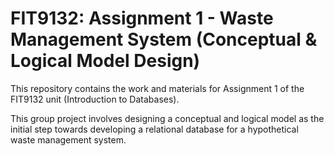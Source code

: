 # FIT9132: Assignment 1 - Waste Management System (Conceptual & Logical Model Design)

This repository contains the work and materials for Assignment 1 of the FIT9132 unit (Introduction to Databases).

This group project involves designing a conceptual and logical model as the initial step towards developing a relational database for a hypothetical waste management system.
